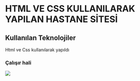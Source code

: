 <h1>HTML VE CSS KULLANILARAK YAPILAN HASTANE SİTESİ</h1>

<h2>Kullanılan Teknolojiler</h2>

<p>Html ve Css kullanılarak yapıldı</p>

<h3>Çalışır hali</h3>

![](kayit.gif)